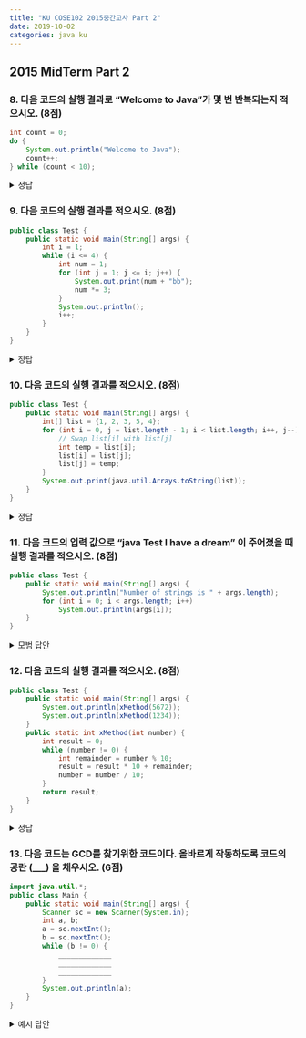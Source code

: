 ```yaml
---
title: "KU COSE102 2015중간고사 Part 2"
date: 2019-10-02
categories: java ku
---
```


## 2015 MidTerm Part 2

### 8. 다음 코드의 실행 결과로 “Welcome to Java”가 몇 번 반복되는지 적으시오. (8점)

~~~java
int count = 0;
do {
    System.out.println("Welcome to Java");
    count++;
} while (count < 10);
~~~

<details><summary>정답</summary>

{% highlight text %}
10
{% endhighlight %}

</details>

### 9. 다음 코드의 실행 결과를 적으시오. (8점)

~~~java
public class Test {
    public static void main(String[] args) {
        int i = 1;
        while (i <= 4) {
            int num = 1;
            for (int j = 1; j <= i; j++) {
                System.out.print(num + "bb");
                num *= 3;
            }
            System.out.println();
            i++;
        }
    }
}
~~~

<details><summary>정답</summary>

{% highlight text %}
1bb
1bb3bb
1bb3bb9bb
1bb3bb9bb27bb
{% endhighlight %}

</details>

### 10. 다음 코드의 실행 결과를 적으시오. (8점)

~~~java
public class Test {
    public static void main(String[] args) {
        int[] list = {1, 2, 3, 5, 4};
        for (int i = 0, j = list.length - 1; i < list.length; i++, j--) {
            // Swap list[i] with list[j]
            int temp = list[i];
            list[i] = list[j];
            list[j] = temp;
        }
        System.out.print(java.util.Arrays.toString(list));
    }
}
~~~

<details><summary>정답</summary>

{% highlight text %}
[1, 2, 3, 5, 4]
{% endhighlight %}

</details>

### 11. 다음 코드의 입력 값으로 “java Test I have a dream” 이 주어졌을 때 실행 결과를 적으시오. (8점)

~~~java
public class Test {
    public static void main(String[] args) {
        System.out.println("Number of strings is " + args.length);
        for (int i = 0; i < args.length; i++)
            System.out.println(args[i]);
    }
}
~~~

<details><summary>모범 답안</summary>

{% highlight text %}
정답은 2가지로 처리될 수 있다.

(1) java Test가 Test.java를 실행하는 구문으로 해석할 경우
Number of strings is 4
I
have
a
dream

(2) 문자열 자체가 입력으로 들어오는 것으로 해석할 경우
Number of strings is 6
java
Test
I
have
a
dream
{% endhighlight %}

</details>

### 12. 다음 코드의 실행 결과를 적으시오. (8점)

~~~java
public class Test {
    public static void main(String[] args) {
        System.out.println(xMethod(5672));
        System.out.println(xMethod(1234));
    }
    public static int xMethod(int number) {
        int result = 0;
        while (number != 0) {
            int remainder = number % 10;
            result = result * 10 + remainder;
            number = number / 10;
        }
        return result;
    }
}
~~~

<details><summary>정답</summary>

{% highlight text %}
2765
4321
{% endhighlight %}

</details>

### 13. 다음 코드는 GCD를 찾기위한 코드이다. 올바르게 작동하도록 코드의 공란 (___) 을 채우시오. (6점)

~~~java
import java.util.*;
public class Main {
    public static void main(String[] args) {
        Scanner sc = new Scanner(System.in);
        int a, b;
        a = sc.nextInt();
        b = sc.nextInt();
        while (b != 0) {
            _____________
            _____________
            _____________
        }
        System.out.println(a);
    }
}
~~~

<details><summary>예시 답안</summary>

{% highlight java %}
int t = a;
a = b;
b %= t;
{% endhighlight %}

</details>

